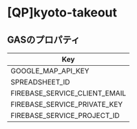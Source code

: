 # [QP]kyoto-takeout

## GASのプロパティ

| Key                           |
| ----------------------------- |
| GOOGLE_MAP_API_KEY            |
| SPREADSHEET_ID                |
| FIREBASE_SERVICE_CLIENT_EMAIL |
| FIREBASE_SERVICE_PRIVATE_KEY  |
| FIREBASE_SERVICE_PROJECT_ID   |

